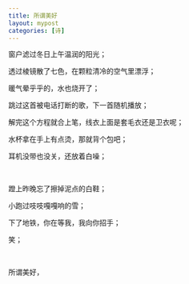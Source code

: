 ```yaml
---
title: 所谓美好
layout: mypost
categories: [诗]
---
```


窗户滤过冬日上午温润的阳光；

透过棱镜散了七色，在颗粒清冷的空气里漂浮；

暖气晕乎乎的，水也烧开了；

跳过这首被电话打断的歌，下一首随机播放；

解完这个方程就合上笔，线衣上面是套毛衣还是卫衣呢；

水杯拿在手上有点烫，那就背个包吧；

耳机没带也没关，还放着白噪；

<br>

蹬上昨晚忘了擦掉泥点的白鞋；

小跑过吱吱嘎嘎响的雪；

下了地铁，你在等我，我向你招手；

笑；

<br>

所谓美好，